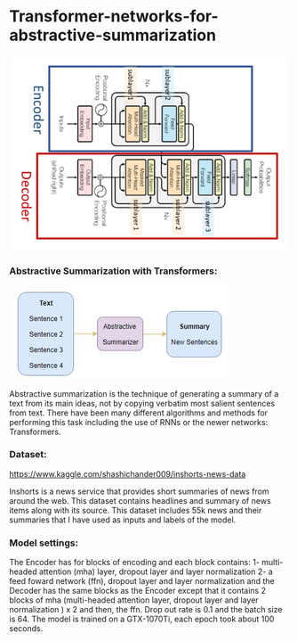 # Transformer-networks-for-abstractive-summarization
![](files/transformer.png)

### Abstractive Summarization with Transformers:
![](files/abstractivesum.jpg)

Abstractive summarization is the technique of generating a summary of a text from its main ideas, not by copying verbatim most salient sentences from text. There have been many different algorithms and methods for performing this task including the use of RNNs or the newer networks: Transformers. 

### Dataset:

https://www.kaggle.com/shashichander009/inshorts-news-data

Inshorts is a news service that provides short summaries of news from around the web. This dataset contains headlines and summary of news items along with its source. This dataset includes 55k news and their summaries that I have used as inputs and labels of the model.

### Model settings:

The Encoder has for blocks of encoding and each block contains: 
1- multi-headed attention (mha) layer, dropout layer and layer normalization 2- a feed foward network (ffn), dropout layer and layer normalization
and the Decoder has the same blocks as the Encoder except that it contains 2 blocks of mha (multi-headed attention layer, dropout layer and layer normalization  ) x 2 and then, the ffn.
Drop out rate is 0.1 and the batch size is 64. The model is trained on a GTX-1070Ti, each epoch took about 100 seconds.
